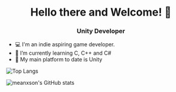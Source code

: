 ### <h1 align="center"> Hello there and Welcome! 👋 </h1>
<h3 align="center">Unity Developer</h3>


- 💻 I'm an indie aspiring game developer.
- 🌱 I’m currently learning C, C++ and C#
- 🔨 My main platform to date is Unity

![Top Langs](https://github-readme-stats.vercel.app/api/top-langs/?username=meanxson&layout=compact)


![meanxson's GitHub stats](https://github-readme-stats.vercel.app/api?username=meanxson&show_icons=true&theme=radical) 




